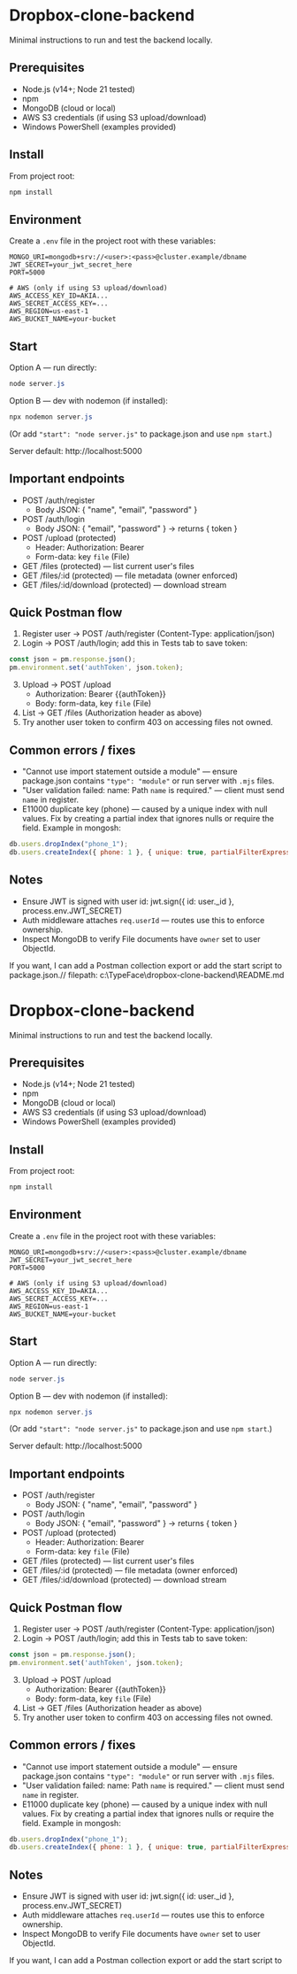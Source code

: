 # Dropbox-clone-backend

Minimal instructions to run and test the backend locally.

## Prerequisites
- Node.js (v14+; Node 21 tested)
- npm
- MongoDB (cloud or local)
- AWS S3 credentials (if using S3 upload/download)
- Windows PowerShell (examples provided)

## Install
From project root:
```powershell
npm install
```

## Environment
Create a `.env` file in the project root with these variables:
```text
MONGO_URI=mongodb+srv://<user>:<pass>@cluster.example/dbname
JWT_SECRET=your_jwt_secret_here
PORT=5000

# AWS (only if using S3 upload/download)
AWS_ACCESS_KEY_ID=AKIA...
AWS_SECRET_ACCESS_KEY=...
AWS_REGION=us-east-1
AWS_BUCKET_NAME=your-bucket
```

## Start
Option A — run directly:
```powershell
node server.js
```
Option B — dev with nodemon (if installed):
```powershell
npx nodemon server.js
```
(Or add `"start": "node server.js"` to package.json and use `npm start`.)

Server default: http://localhost:5000

## Important endpoints
- POST /auth/register
  - Body JSON: { "name", "email", "password" }
- POST /auth/login
  - Body JSON: { "email", "password" } → returns { token }
- POST /upload (protected)
  - Header: Authorization: Bearer <token>
  - Form-data: key `file` (File)
- GET /files (protected) — list current user's files
- GET /files/:id (protected) — file metadata (owner enforced)
- GET /files/:id/download (protected) — download stream

## Quick Postman flow
1. Register user → POST /auth/register (Content-Type: application/json)
2. Login → POST /auth/login; add this in Tests tab to save token:
```javascript
const json = pm.response.json();
pm.environment.set('authToken', json.token);
```
3. Upload → POST /upload
   - Authorization: Bearer {{authToken}}
   - Body: form-data, key `file` (File)
4. List → GET /files (Authorization header as above)
5. Try another user token to confirm 403 on accessing files not owned.

## Common errors / fixes
- "Cannot use import statement outside a module" — ensure package.json contains `"type": "module"` or run server with `.mjs` files.
- "User validation failed: name: Path `name` is required." — client must send `name` in register.
- E11000 duplicate key (phone) — caused by a unique index with null values. Fix by creating a partial index that ignores nulls or require the field. Example in mongosh:
```javascript
db.users.dropIndex("phone_1");
db.users.createIndex({ phone: 1 }, { unique: true, partialFilterExpression: { phone: { $exists: true, $ne: null } } });
```

## Notes
- Ensure JWT is signed with user id: jwt.sign({ id: user._id }, process.env.JWT_SECRET)
- Auth middleware attaches `req.userId` — routes use this to enforce ownership.
- Inspect MongoDB to verify File documents have `owner` set to user ObjectId.

If you want, I can add a Postman collection export or add the start script to package.json.// filepath: c:\TypeFace\dropbox-clone-backend\README.md
# Dropbox-clone-backend

Minimal instructions to run and test the backend locally.

## Prerequisites
- Node.js (v14+; Node 21 tested)
- npm
- MongoDB (cloud or local)
- AWS S3 credentials (if using S3 upload/download)
- Windows PowerShell (examples provided)

## Install
From project root:
```powershell
npm install
```

## Environment
Create a `.env` file in the project root with these variables:
```text
MONGO_URI=mongodb+srv://<user>:<pass>@cluster.example/dbname
JWT_SECRET=your_jwt_secret_here
PORT=5000

# AWS (only if using S3 upload/download)
AWS_ACCESS_KEY_ID=AKIA...
AWS_SECRET_ACCESS_KEY=...
AWS_REGION=us-east-1
AWS_BUCKET_NAME=your-bucket
```

## Start
Option A — run directly:
```powershell
node server.js
```
Option B — dev with nodemon (if installed):
```powershell
npx nodemon server.js
```
(Or add `"start": "node server.js"` to package.json and use `npm start`.)

Server default: http://localhost:5000

## Important endpoints
- POST /auth/register
  - Body JSON: { "name", "email", "password" }
- POST /auth/login
  - Body JSON: { "email", "password" } → returns { token }
- POST /upload (protected)
  - Header: Authorization: Bearer <token>
  - Form-data: key `file` (File)
- GET /files (protected) — list current user's files
- GET /files/:id (protected) — file metadata (owner enforced)
- GET /files/:id/download (protected) — download stream

## Quick Postman flow
1. Register user → POST /auth/register (Content-Type: application/json)
2. Login → POST /auth/login; add this in Tests tab to save token:
```javascript
const json = pm.response.json();
pm.environment.set('authToken', json.token);
```
3. Upload → POST /upload
   - Authorization: Bearer {{authToken}}
   - Body: form-data, key `file` (File)
4. List → GET /files (Authorization header as above)
5. Try another user token to confirm 403 on accessing files not owned.

## Common errors / fixes
- "Cannot use import statement outside a module" — ensure package.json contains `"type": "module"` or run server with `.mjs` files.
- "User validation failed: name: Path `name` is required." — client must send `name` in register.
- E11000 duplicate key (phone) — caused by a unique index with null values. Fix by creating a partial index that ignores nulls or require the field. Example in mongosh:
```javascript
db.users.dropIndex("phone_1");
db.users.createIndex({ phone: 1 }, { unique: true, partialFilterExpression: { phone: { $exists: true, $ne: null } } });
```

## Notes
- Ensure JWT is signed with user id: jwt.sign({ id: user._id }, process.env.JWT_SECRET)
- Auth middleware attaches `req.userId` — routes use this to enforce ownership.
- Inspect MongoDB to verify File documents have `owner` set to user ObjectId.

If you want, I can add a Postman collection export or add the start script to